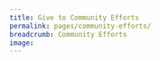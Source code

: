 ```yaml
---
title: Give to Community Efforts
permalink: pages/community-efforts/
breadcrumb: Community Efforts
image:
---
```


